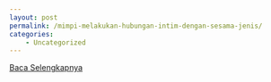 ```yaml
---
layout: post
permalink: /mimpi-melakukan-hubungan-intim-dengan-sesama-jenis/
categories:
    - Uncategorized
---
```


[Baca Selengkapnya](/05)